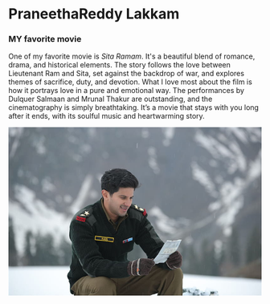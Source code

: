 # PraneethaReddy Lakkam
### MY favorite movie
One of my favorite movie is *Sita Ramam*. It's a beautiful blend of romance, drama, and historical elements. The story follows the love between Lieutenant Ram and Sita, set against the backdrop of war, and explores themes of sacrifice, duty, and devotion. What I love most about the film is how it portrays love in a pure and emotional way. The performances by Dulquer Salmaan and Mrunal Thakur are outstanding, and the cinematography is simply breathtaking. It’s a movie that stays with you long after it ends, with its soulful music and heartwarming story.

![Dulquer Salmaan](hero.jpg)

